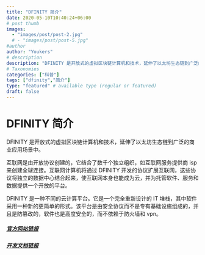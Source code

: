 ```yaml
---
title: "DFINITY 简介"
date: 2020-05-10T10:40:24+06:00
# post thumb
images:
  - "images/post/post-2.jpg"
  # - "images/post/post-5.jpg"
#author
author: "Youkers"
# description
description: "DFINITY 是开放式的虚拟区块链计算机和技术，延伸了以太坊生态链到广泛的商业应用场景中。"
# Taxonomies
categories: ["科普"]
tags: ["dfinity","简介"]
type: "featured" # available type (regular or featured)
draft: false
---
```


# DFINITY 简介
DFINITY 是开放式的虚拟区块链计算机和技术，延伸了以太坊生态链到广泛的商业应用场景中。

互联网是由开放协议创建的，它结合了数千个独立组织，如互联网服务提供商 isp 来创建全球连接。互联网计算机将通过 DFINITY 开发的协议扩展互联网，这些协议将独立的数据中心结合起来，使互联网本身也能成为云，并为托管软件、服务和数据提供一个开放的平台。

DFINITY 是一种不同的云计算平台。它是一个完全重新设计的 IT 堆栈，其中软件采用一种新的更简单的形式。该平台是由安全协议而不是专有基础设施组成的，并且是防篡改的，软件也是高度安全的，而不依赖于防火墙和 vpn。

##### [官方网站链接](https://dfinity.org/)
##### [开发文档链接](https://sdk.dfinity.org/docs/index.html)